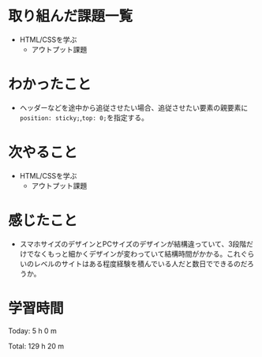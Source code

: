 # 取り組んだ課題一覧
- HTML/CSSを学ぶ
	- アウトプット課題

# わかったこと
- ヘッダーなどを途中から追従させたい場合、追従させたい要素の親要素に`position: sticky;`,`top: 0;`を指定する。

# 次やること
- HTML/CSSを学ぶ
	- アウトプット課題

# 感じたこと
- スマホサイズのデザインとPCサイズのデザインが結構違っていて、3段階だけでなくもっと細かくデザインが変わっていて結構時間がかかる。これぐらいのレベルのサイトはある程度経験を積んでいる人だと数日でできるのだろうか。

# 学習時間
Today: 5 h 0 m

Total: 129 h 20 m
